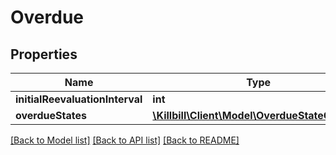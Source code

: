 # Overdue

## Properties
Name | Type | Description | Notes
------------ | ------------- | ------------- | -------------
**initialReevaluationInterval** | **int** |  | [optional] 
**overdueStates** | [**\Killbill\Client\Model\OverdueStateConfig[]**](OverdueStateConfig.md) |  | [optional] 

[[Back to Model list]](../README.md#documentation-for-models) [[Back to API list]](../README.md#documentation-for-api-endpoints) [[Back to README]](../README.md)

